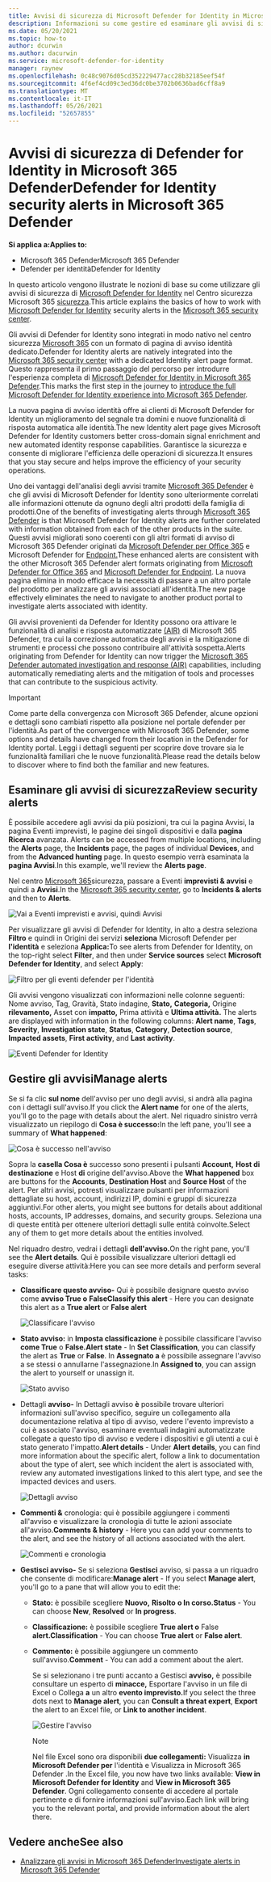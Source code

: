 ```yaml
---
title: Avvisi di sicurezza di Microsoft Defender for Identity in Microsoft 365 Defender
description: Informazioni su come gestire ed esaminare gli avvisi di sicurezza emessi da Microsoft Defender per l'identità in Microsoft 365 Defender
ms.date: 05/20/2021
ms.topic: how-to
author: dcurwin
ms.author: dacurwin
ms.service: microsoft-defender-for-identity
manager: raynew
ms.openlocfilehash: 0c48c9076d05cd352229477acc28b32185eef54f
ms.sourcegitcommit: 4f6ef4cd09c3ed36dc0be3702b0636bad6cff8a9
ms.translationtype: MT
ms.contentlocale: it-IT
ms.lasthandoff: 05/26/2021
ms.locfileid: "52657855"
---
```

# <a name="defender-for-identity-security-alerts-in-microsoft-365-defender"></a><span data-ttu-id="56fc6-103">Avvisi di sicurezza di Defender for Identity in Microsoft 365 Defender</span><span class="sxs-lookup"><span data-stu-id="56fc6-103">Defender for Identity security alerts in Microsoft 365 Defender</span></span>

<span data-ttu-id="56fc6-104">**Si applica a:**</span><span class="sxs-lookup"><span data-stu-id="56fc6-104">**Applies to:**</span></span>

- <span data-ttu-id="56fc6-105">Microsoft 365 Defender</span><span class="sxs-lookup"><span data-stu-id="56fc6-105">Microsoft 365 Defender</span></span>
- <span data-ttu-id="56fc6-106">Defender per identità</span><span class="sxs-lookup"><span data-stu-id="56fc6-106">Defender for Identity</span></span>

<span data-ttu-id="56fc6-107">In questo articolo vengono illustrate le nozioni di base su come utilizzare gli avvisi di sicurezza di [Microsoft Defender for Identity](/defender-for-identity) nel Centro sicurezza Microsoft 365 [sicurezza](/microsoft-365/security/defender/overview-security-center).</span><span class="sxs-lookup"><span data-stu-id="56fc6-107">This article explains the basics of how to work with [Microsoft Defender for Identity](/defender-for-identity) security alerts in the [Microsoft 365 security center](/microsoft-365/security/defender/overview-security-center).</span></span>

<span data-ttu-id="56fc6-108">Gli avvisi di Defender for Identity sono integrati in modo nativo nel centro sicurezza [Microsoft 365](https://security.microsoft.com) con un formato di pagina di avviso identità dedicato.</span><span class="sxs-lookup"><span data-stu-id="56fc6-108">Defender for Identity alerts are natively integrated into the [Microsoft 365 security center](https://security.microsoft.com) with a dedicated Identity alert page format.</span></span> <span data-ttu-id="56fc6-109">Questo rappresenta il primo passaggio del percorso per introdurre l'esperienza completa di [Microsoft Defender for Identity in Microsoft 365 Defender](/defender-for-identity/defender-for-identity-in-microsoft-365-defender).</span><span class="sxs-lookup"><span data-stu-id="56fc6-109">This marks the first step in the journey to [introduce the full Microsoft Defender for Identity experience into Microsoft 365 Defender](/defender-for-identity/defender-for-identity-in-microsoft-365-defender).</span></span>

<span data-ttu-id="56fc6-110">La nuova pagina di avviso identità offre ai clienti di Microsoft Defender for Identity un miglioramento del segnale tra domini e nuove funzionalità di risposta automatica alle identità.</span><span class="sxs-lookup"><span data-stu-id="56fc6-110">The new Identity alert page gives Microsoft Defender for Identity customers better cross-domain signal enrichment and new automated identity response capabilities.</span></span> <span data-ttu-id="56fc6-111">Garantisce la sicurezza e consente di migliorare l'efficienza delle operazioni di sicurezza.</span><span class="sxs-lookup"><span data-stu-id="56fc6-111">It ensures that you stay secure and helps improve the efficiency of your security operations.</span></span>

<span data-ttu-id="56fc6-112">Uno dei vantaggi dell'analisi degli avvisi tramite [Microsoft 365 Defender](/microsoft-365/security/defender/microsoft-365-defender) è che gli avvisi di Microsoft Defender for Identity sono ulteriormente correlati alle informazioni ottenute da ognuno degli altri prodotti della famiglia di prodotti.</span><span class="sxs-lookup"><span data-stu-id="56fc6-112">One of the benefits of investigating alerts through [Microsoft 365 Defender](/microsoft-365/security/defender/microsoft-365-defender) is that Microsoft Defender for Identity alerts are further correlated with information obtained from each of the other products in the suite.</span></span> <span data-ttu-id="56fc6-113">Questi avvisi migliorati sono coerenti con gli altri formati di avviso di Microsoft 365 Defender originati da [Microsoft Defender per Office 365](/microsoft-365/security/office-365-security) e Microsoft Defender for [Endpoint.](/microsoft-365/security/defender-endpoint)</span><span class="sxs-lookup"><span data-stu-id="56fc6-113">These enhanced alerts are consistent with the other Microsoft 365 Defender alert formats originating from [Microsoft Defender for Office 365](/microsoft-365/security/office-365-security) and [Microsoft Defender for Endpoint](/microsoft-365/security/defender-endpoint).</span></span> <span data-ttu-id="56fc6-114">La nuova pagina elimina in modo efficace la necessità di passare a un altro portale del prodotto per analizzare gli avvisi associati all'identità.</span><span class="sxs-lookup"><span data-stu-id="56fc6-114">The new page effectively eliminates the need to navigate to another product portal to investigate alerts associated with identity.</span></span>

<span data-ttu-id="56fc6-115">Gli avvisi provenienti da Defender for Identity possono ora attivare le funzionalità di analisi e risposta automatizzate [(AIR)](/microsoft-365/security/defender/m365d-autoir) di Microsoft 365 Defender, tra cui la correzione automatica degli avvisi e la mitigazione di strumenti e processi che possono contribuire all'attività sospetta.</span><span class="sxs-lookup"><span data-stu-id="56fc6-115">Alerts originating from Defender for Identity can now trigger the [Microsoft 365 Defender automated investigation and response (AIR)](/microsoft-365/security/defender/m365d-autoir) capabilities, including automatically remediating alerts and the mitigation of tools and processes that can contribute to the suspicious activity.</span></span>

>[!IMPORTANT]
><span data-ttu-id="56fc6-116">Come parte della convergenza con Microsoft 365 Defender, alcune opzioni e dettagli sono cambiati rispetto alla posizione nel portale defender per l'identità.</span><span class="sxs-lookup"><span data-stu-id="56fc6-116">As part of the convergence with Microsoft 365 Defender, some options and details have changed from their location in the Defender for Identity portal.</span></span> <span data-ttu-id="56fc6-117">Leggi i dettagli seguenti per scoprire dove trovare sia le funzionalità familiari che le nuove funzionalità.</span><span class="sxs-lookup"><span data-stu-id="56fc6-117">Please read the details below to discover where to find both the familiar and new features.</span></span>

## <a name="review-security-alerts"></a><span data-ttu-id="56fc6-118">Esaminare gli avvisi di sicurezza</span><span class="sxs-lookup"><span data-stu-id="56fc6-118">Review security alerts</span></span>

<span data-ttu-id="56fc6-119">È possibile accedere agli avvisi da più  posizioni, tra cui la pagina Avvisi, la pagina Eventi imprevisti, le pagine dei singoli dispositivi e dalla **pagina Ricerca** avanzata. </span><span class="sxs-lookup"><span data-stu-id="56fc6-119">Alerts can be accessed from multiple locations, including the **Alerts** page, the **Incidents** page, the pages of individual **Devices**, and from the **Advanced hunting** page.</span></span> <span data-ttu-id="56fc6-120">In questo esempio verrà esaminata la **pagina Avvisi**.</span><span class="sxs-lookup"><span data-stu-id="56fc6-120">In this example, we'll review the **Alerts page**.</span></span>  

<span data-ttu-id="56fc6-121">Nel centro [Microsoft 365](https://security.microsoft.com/)sicurezza, passare a Eventi **imprevisti & avvisi** e quindi a **Avvisi**.</span><span class="sxs-lookup"><span data-stu-id="56fc6-121">In the [Microsoft 365 security center](https://security.microsoft.com/), go to **Incidents & alerts** and then to **Alerts**.</span></span>

![Vai a Eventi imprevisti e avvisi, quindi Avvisi](../../media/defender-identity/incidents-alerts.png)

<span data-ttu-id="56fc6-123">Per visualizzare gli avvisi di Defender for Identity, in alto a destra seleziona **Filtro** e quindi in Origini dei servizi **seleziona** Microsoft Defender per **l'identità** e seleziona **Applica:**</span><span class="sxs-lookup"><span data-stu-id="56fc6-123">To see alerts from Defender for Identity, on the top-right select **Filter**, and then under **Service sources** select **Microsoft Defender for Identity**, and select **Apply**:</span></span>

![Filtro per gli eventi defender per l'identità](../../media/defender-identity/filter-defender-for-identity.png)

<span data-ttu-id="56fc6-125">Gli avvisi vengono visualizzati con informazioni nelle colonne seguenti: Nome avviso, Tag, Gravità, Stato indagine,  **Stato,**   **Categoria,** Origine **rilevamento,** Asset con **impatto,** Prima attività e **Ultima attività.**  </span><span class="sxs-lookup"><span data-stu-id="56fc6-125">The alerts are displayed with information in the following columns: **Alert name**, **Tags**, **Severity**, **Investigation state**, **Status**, **Category**, **Detection source**, **Impacted assets**, **First activity**, and **Last activity**.</span></span>

![Eventi Defender for Identity](../../media/defender-identity/filtered-alerts.png)

## <a name="manage-alerts"></a><span data-ttu-id="56fc6-127">Gestire gli avvisi</span><span class="sxs-lookup"><span data-stu-id="56fc6-127">Manage alerts</span></span>

<span data-ttu-id="56fc6-128">Se si fa clic **sul nome** dell'avviso per uno degli avvisi, si andrà alla pagina con i dettagli sull'avviso.</span><span class="sxs-lookup"><span data-stu-id="56fc6-128">If you click the **Alert name** for one of the alerts, you'll go to the page with details about the alert.</span></span> <span data-ttu-id="56fc6-129">Nel riquadro sinistro verrà visualizzato un riepilogo di **Cosa è successo:**</span><span class="sxs-lookup"><span data-stu-id="56fc6-129">In the left pane, you'll see a summary of **What happened**:</span></span>

![Cosa è successo nell'avviso](../../media/defender-identity/what-happened.png)

<span data-ttu-id="56fc6-131">Sopra la **casella Cosa è** successo sono presenti i pulsanti **Account,** **Host di destinazione** e Host **di** origine dell'avviso.</span><span class="sxs-lookup"><span data-stu-id="56fc6-131">Above the **What happened** box are buttons for the **Accounts**, **Destination Host** and **Source Host** of the alert.</span></span> <span data-ttu-id="56fc6-132">Per altri avvisi, potresti visualizzare pulsanti per informazioni dettagliate su host, account, indirizzi IP, domini e gruppi di sicurezza aggiuntivi.</span><span class="sxs-lookup"><span data-stu-id="56fc6-132">For other alerts, you might see buttons for details about additional hosts, accounts, IP addresses, domains, and security groups.</span></span> <span data-ttu-id="56fc6-133">Seleziona una di queste entità per ottenere ulteriori dettagli sulle entità coinvolte.</span><span class="sxs-lookup"><span data-stu-id="56fc6-133">Select any of them to get more details about the entities involved.</span></span>

<span data-ttu-id="56fc6-134">Nel riquadro destro, vedrai i dettagli **dell'avviso.**</span><span class="sxs-lookup"><span data-stu-id="56fc6-134">On the right pane, you'll see the **Alert details**.</span></span> <span data-ttu-id="56fc6-135">Qui è possibile visualizzare ulteriori dettagli ed eseguire diverse attività:</span><span class="sxs-lookup"><span data-stu-id="56fc6-135">Here you can see more details and perform several tasks:</span></span>

- <span data-ttu-id="56fc6-136">**Classificare questo avviso-** Qui è possibile designare questo avviso come **avviso True o** **False**</span><span class="sxs-lookup"><span data-stu-id="56fc6-136">**Classify this alert** - Here you can designate this alert as a **True alert** or **False alert**</span></span>

    ![Classificare l'avviso](../../media/defender-identity/classify-alert.png)

- <span data-ttu-id="56fc6-138">**Stato avviso:** in **Imposta classificazione** è possibile classificare l'avviso **come True** o **False.**</span><span class="sxs-lookup"><span data-stu-id="56fc6-138">**Alert state** - In **Set Classification**, you can classify the alert as **True** or **False**.</span></span> <span data-ttu-id="56fc6-139">In **Assegnato a** è possibile assegnare l'avviso a se stessi o annullarne l'assegnazione.</span><span class="sxs-lookup"><span data-stu-id="56fc6-139">In **Assigned to**, you can assign the alert to yourself or unassign it.</span></span>

    ![Stato avviso](../../media/defender-identity/alert-state.png)

- <span data-ttu-id="56fc6-141">Dettagli **avviso-** In Dettagli avviso **è** possibile trovare ulteriori informazioni sull'avviso specifico, seguire un collegamento alla documentazione relativa al tipo di avviso, vedere l'evento imprevisto a cui è associato l'avviso, esaminare eventuali indagini automatizzate collegate a questo tipo di avviso e vedere i dispositivi e gli utenti a cui è stato generato l'impatto.</span><span class="sxs-lookup"><span data-stu-id="56fc6-141">**Alert details** - Under **Alert details**, you can find more information about the specific alert, follow a link to documentation about the type of alert, see which incident the alert is associated with, review any automated investigations linked to this alert type, and see the impacted devices and users.</span></span>

    ![Dettagli avviso](../../media/defender-identity/alert-details.png)

- <span data-ttu-id="56fc6-143">**Commenti &** cronologia: qui è possibile aggiungere i commenti all'avviso e visualizzare la cronologia di tutte le azioni associate all'avviso.</span><span class="sxs-lookup"><span data-stu-id="56fc6-143">**Comments & history** - Here you can add your comments to the alert, and see the history of all actions associated with the alert.</span></span>

    ![Commenti e cronologia](../../media/defender-identity/comments-history.png)

- <span data-ttu-id="56fc6-145">**Gestisci avviso-** Se si seleziona **Gestisci** avviso, si passa a un riquadro che consente di modificare:</span><span class="sxs-lookup"><span data-stu-id="56fc6-145">**Manage alert** - If you select **Manage alert**, you'll go to a pane that will allow you to edit the:</span></span>
  - <span data-ttu-id="56fc6-146">**Stato:** è possibile scegliere **Nuovo,** **Risolto** **o In corso.**</span><span class="sxs-lookup"><span data-stu-id="56fc6-146">**Status** - You can choose **New**, **Resolved** or **In progress**.</span></span>
  - <span data-ttu-id="56fc6-147">**Classificazione:** è possibile scegliere **True alert o** False **alert.**</span><span class="sxs-lookup"><span data-stu-id="56fc6-147">**Classification** - You can choose **True alert** or **False alert**.</span></span>
  - <span data-ttu-id="56fc6-148">**Commento:** è possibile aggiungere un commento sull'avviso.</span><span class="sxs-lookup"><span data-stu-id="56fc6-148">**Comment** - You can add a comment about the alert.</span></span>

    <span data-ttu-id="56fc6-149">Se si selezionano i tre punti accanto a Gestisci **avviso,** è possibile consultare un esperto di **minacce,** Esportare l'avviso in un file di Excel o Collega **a** un altro **evento imprevisto.**</span><span class="sxs-lookup"><span data-stu-id="56fc6-149">If you select the three dots next to **Manage alert**, you can **Consult a threat expert**, **Export** the alert to an Excel file, or **Link to another incident**.</span></span>

    ![Gestire l'avviso](../../media/defender-identity/manage-alert.png)

    >[!NOTE]
    ><span data-ttu-id="56fc6-151">Nel file Excel sono ora disponibili **due collegamenti:** Visualizza **in Microsoft Defender per** l'identità e Visualizza in Microsoft 365 Defender .</span><span class="sxs-lookup"><span data-stu-id="56fc6-151">In the Excel file, you now have two links available: **View in Microsoft Defender for Identity** and **View in Microsoft 365 Defender**.</span></span> <span data-ttu-id="56fc6-152">Ogni collegamento consente di accedere al portale pertinente e di fornire informazioni sull'avviso.</span><span class="sxs-lookup"><span data-stu-id="56fc6-152">Each link will bring you to the relevant portal, and provide information about the alert there.</span></span>

## <a name="see-also"></a><span data-ttu-id="56fc6-153">Vedere anche</span><span class="sxs-lookup"><span data-stu-id="56fc6-153">See also</span></span>

- [<span data-ttu-id="56fc6-154">Analizzare gli avvisi in Microsoft 365 Defender</span><span class="sxs-lookup"><span data-stu-id="56fc6-154">Investigate alerts in Microsoft 365 Defender</span></span>](../defender/investigate-alerts.md)
